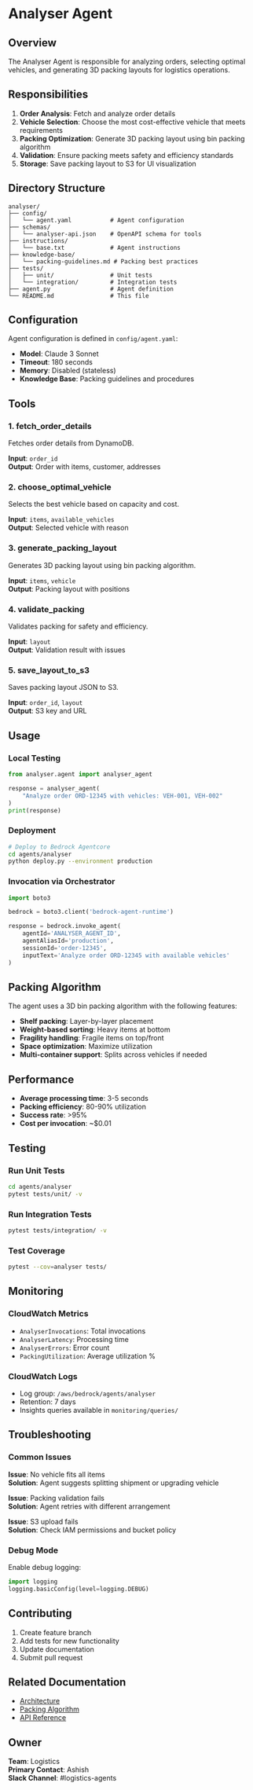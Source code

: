 # Analyser Agent

## Overview

The Analyser Agent is responsible for analyzing orders, selecting optimal vehicles, and generating 3D packing layouts for logistics operations.

## Responsibilities

1. **Order Analysis**: Fetch and analyze order details
2. **Vehicle Selection**: Choose the most cost-effective vehicle that meets requirements
3. **Packing Optimization**: Generate 3D packing layout using bin packing algorithm
4. **Validation**: Ensure packing meets safety and efficiency standards
5. **Storage**: Save packing layout to S3 for UI visualization

## Directory Structure

```
analyser/
├── config/
│   └── agent.yaml           # Agent configuration
├── schemas/
│   └── analyser-api.json    # OpenAPI schema for tools
├── instructions/
│   └── base.txt             # Agent instructions
├── knowledge-base/
│   └── packing-guidelines.md # Packing best practices
├── tests/
│   ├── unit/                # Unit tests
│   └── integration/         # Integration tests
├── agent.py                 # Agent definition
└── README.md                # This file
```

## Configuration

Agent configuration is defined in `config/agent.yaml`:

- **Model**: Claude 3 Sonnet
- **Timeout**: 180 seconds
- **Memory**: Disabled (stateless)
- **Knowledge Base**: Packing guidelines and procedures

## Tools

### 1. fetch_order_details
Fetches order details from DynamoDB.

**Input**: `order_id`  
**Output**: Order with items, customer, addresses

### 2. choose_optimal_vehicle
Selects the best vehicle based on capacity and cost.

**Input**: `items`, `available_vehicles`  
**Output**: Selected vehicle with reason

### 3. generate_packing_layout
Generates 3D packing layout using bin packing algorithm.

**Input**: `items`, `vehicle`  
**Output**: Packing layout with positions

### 4. validate_packing
Validates packing for safety and efficiency.

**Input**: `layout`  
**Output**: Validation result with issues

### 5. save_layout_to_s3
Saves packing layout JSON to S3.

**Input**: `order_id`, `layout`  
**Output**: S3 key and URL

## Usage

### Local Testing

```python
from analyser.agent import analyser_agent

response = analyser_agent(
    "Analyze order ORD-12345 with vehicles: VEH-001, VEH-002"
)
print(response)
```

### Deployment

```bash
# Deploy to Bedrock Agentcore
cd agents/analyser
python deploy.py --environment production
```

### Invocation via Orchestrator

```python
import boto3

bedrock = boto3.client('bedrock-agent-runtime')

response = bedrock.invoke_agent(
    agentId='ANALYSER_AGENT_ID',
    agentAliasId='production',
    sessionId='order-12345',
    inputText='Analyze order ORD-12345 with available vehicles'
)
```

## Packing Algorithm

The agent uses a 3D bin packing algorithm with the following features:

- **Shelf packing**: Layer-by-layer placement
- **Weight-based sorting**: Heavy items at bottom
- **Fragility handling**: Fragile items on top/front
- **Space optimization**: Maximize utilization
- **Multi-container support**: Splits across vehicles if needed

## Performance

- **Average processing time**: 3-5 seconds
- **Packing efficiency**: 80-90% utilization
- **Success rate**: >95%
- **Cost per invocation**: ~$0.01

## Testing

### Run Unit Tests

```bash
cd agents/analyser
pytest tests/unit/ -v
```

### Run Integration Tests

```bash
pytest tests/integration/ -v
```

### Test Coverage

```bash
pytest --cov=analyser tests/
```

## Monitoring

### CloudWatch Metrics

- `AnalyserInvocations`: Total invocations
- `AnalyserLatency`: Processing time
- `AnalyserErrors`: Error count
- `PackingUtilization`: Average utilization %

### CloudWatch Logs

- Log group: `/aws/bedrock/agents/analyser`
- Retention: 7 days
- Insights queries available in `monitoring/queries/`

## Troubleshooting

### Common Issues

**Issue**: No vehicle fits all items  
**Solution**: Agent suggests splitting shipment or upgrading vehicle

**Issue**: Packing validation fails  
**Solution**: Agent retries with different arrangement

**Issue**: S3 upload fails  
**Solution**: Check IAM permissions and bucket policy

### Debug Mode

Enable debug logging:

```python
import logging
logging.basicConfig(level=logging.DEBUG)
```

## Contributing

1. Create feature branch
2. Add tests for new functionality
3. Update documentation
4. Submit pull request

## Related Documentation

- [Architecture](../../docs/ARCHITECTURE.md)
- [Packing Algorithm](../../ai/logistics_algorithm.py)
- [API Reference](../../docs/API_REFERENCE.md)

## Owner

**Team**: Logistics  
**Primary Contact**: Ashish  
**Slack Channel**: #logistics-agents
